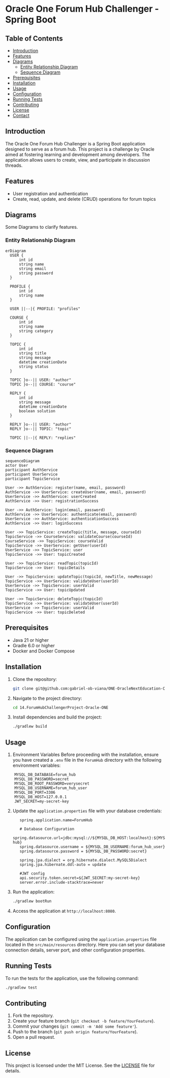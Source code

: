 # Oracle One Forum Hub Challenger - Spring Boot

## Table of Contents
- [Introduction](#introduction)
- [Features](#features)
- [Diagrams](#diagrams)
  - [Entity Relationship Diagram](#entity-relationship-diagram)
  - [Sequence Diagram](#sequence-diagram)
- [Prerequisites](#prerequisites)
- [Installation](#installation)
- [Usage](#usage)
- [Configuration](#configuration)
- [Running Tests](#running-tests)
- [Contributing](#contributing)
- [License](#license)
- [Contact](#contact)

## Introduction
The Oracle One Forum Hub Challenger is a Spring Boot application designed to serve as a forum hub. This project is a challenge by Oracle aimed at fostering learning and development among developers. The application allows users to create, view, and participate in discussion threads.

## Features
- User registration and authentication
- Create, read, update, and delete (CRUD) operations for forum topics

## Diagrams
Some Diagrams to clarify features.

### Entity Relationship Diagram
```mermaid
erDiagram
  USER {
      int id
      string name
      string email
      string password
  }
  
  PROFILE {
      int id
      string name
  }
  
  USER ||--|{ PROFILE: "profiles"
  
  COURSE {
      int id
      string name
      string category
  }
  
  TOPIC {
      int id
      string title
      string message
      datetime creationDate
      string status
  }
  
  TOPIC }o--|| USER: "author"
  TOPIC }o--|| COURSE: "course"
  
  REPLY {
      int id
      string message
      datetime creationDate
      boolean solution
  }
  
  REPLY }o--|| USER: "author"
  REPLY }o--|| TOPIC: "topic"
  
  TOPIC ||--|{ REPLY: "replies"
```

### Sequence Diagram
```mermaid
sequenceDiagram
actor User
participant AuthService
participant UserService
participant TopicService

User ->> AuthService: register(name, email, password)
AuthService ->> UserService: createUser(name, email, password)
UserService ->> AuthService: userCreated
AuthService ->> User: registrationSuccess

User ->> AuthService: login(email, password)
AuthService ->> UserService: authenticate(email, password)
UserService ->> AuthService: authenticationSuccess
AuthService ->> User: loginSuccess

User ->> TopicService: createTopic(title, message, courseId)
TopicService ->> CourseService: validateCourse(courseId)
CourseService ->> TopicService: courseValid
TopicService ->> UserService: getUser(userId)
UserService ->> TopicService: user
TopicService ->> User: topicCreated

User ->> TopicService: readTopic(topicId)
TopicService ->> User: topicDetails

User ->> TopicService: updateTopic(topicId, newTitle, newMessage)
TopicService ->> UserService: validateUser(userId)
UserService ->> TopicService: userValid
TopicService ->> User: topicUpdated

User ->> TopicService: deleteTopic(topicId)
TopicService ->> UserService: validateUser(userId)
UserService ->> TopicService: userValid
TopicService ->> User: topicDeleted
```

## Prerequisites
- Java 21 or higher
- Gradle 6.0 or higher
- Docker and Docker Compose

## Installation
1. Clone the repository:
   ```bash
   git clone git@github.com:gabriel-ob-viana/ONE-OracleNextEducation-C6/14.ForumHubChallengerProject-Oracle-ONE
   ```
2. Navigate to the project directory:
   ```bash
   cd 14.ForumHubChallengerProject-Oracle-ONE
   ```
3. Install dependencies and build the project:
   ```bash
   ./gradlew build
   ```

## Usage
1. Environment Variables
Before proceeding with the installation, ensure you have created a `.env` file in the `ForumHub` directory with the following environment variables:

```plaintext
    MYSQL_DB_DATABASE=forum_hub
    MYSQL_DB_PASSWORD=secret
    MYSQL_DB_ROOT_PASSWORD=verysecret
    MYSQL_DB_USERNAME=forum_hub_user
    MYSQL_DB_PORT=3306
    MYSQL_DB_HOST=127.0.0.1
    JWT_SECRET=my-secret-key
```

2. Update the `application.properties` file with your database credentials:
   ```properties
      spring.application.name=ForumHub

      # Database Configuration
      spring.datasource.url=jdbc:mysql://${MYSQL_DB_HOST:localhost}:${MYSQL_DB_PORT:3306}/${MYSQL_DB_DATABASE:forum-hub}
      spring.datasource.username = ${MYSQL_DB_USERNAME:forum_hub_user}
      spring.datasource.password = ${MYSQL_DB_PASSWORD:secret}

      spring.jpa.dialect = org.hibernate.dialect.MySQL5Dialect
      spring.jpa.hibernate.ddl-auto = update

      #JWT config
      api.security.token.secret=${JWT_SECRET:my-secret-key}
      server.error.include-stacktrace=never
   ```

3. Run the application:
   ```bash
   ./gradlew bootRun
   ```

5. Access the application at `http://localhost:8080`.

## Configuration
The application can be configured using the `application.properties` file located in the `src/main/resources` directory. Here you can set your database connection details, server port, and other configuration properties.

## Running Tests
To run the tests for the application, use the following command:
```bash
./gradlew test
```

## Contributing
1. Fork the repository.
2. Create your feature branch (`git checkout -b feature/YourFeature`).
3. Commit your changes (`git commit -m 'Add some feature'`).
4. Push to the branch (`git push origin feature/YourFeature`).
5. Open a pull request.

## License
This project is licensed under the MIT License. See the [LICENSE](LICENSE) file for details.